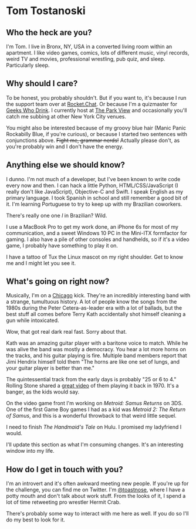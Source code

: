 # Tom Tostanoski

## Who the heck are you?

I'm Tom. I live in Bronx, NY, USA in a converted living room within an apartment. I like video games, comics, lots of different music, vinyl records, weird TV and movies, professional wrestling, pub quiz, and sleep. Particularly sleep.

## Why should I care?

To be honest, you probably shouldn't. But if you want to, it's because I run the support team over at [Rocket.Chat](https://rocket.chat). Or because I'm a quizmaster for [Geeks Who Drink](https://geekswhodrink.com). I currently host at [The Park View](http://www.theparkviewcafe.com) and occasionally you'll catch me subbing at other New York City venues.

You might also be interested because of my groovy blue hair (Manic Panic Rockabilly Blue, if you're curious), or because I started two sentences with conjunctions above. ~~Fight me, grammar nerds!~~ Actually please don't, as you're probably win and I don't have the energy.

## Anything else we should know?

I dunno. I'm not much of a developer, but I've been known to write code every now and then. I can hack a little Python, HTML/CSS/JavaScript (I really don't like JavaScript), Objective-C and Swift. I speak English as my primary language. I took Spanish in school and still remember a good bit of it. I'm learning Portuguese to try to keep up with my Brazilian coworkers.

There's really one one *l* in Brazilian? Wild.

I use a MacBook Pro to get my work done, an iPhone 6s for most of my communication, and a sweet Windows 10 PC in the Mini-ITX formfactor for gaming. I also have a pile of other consoles and handhelds, so if it's a video game, I probably have something to play it on.

I have a tattoo of Tux the Linux mascot on my right shoulder. Get to know me and I might let you see it.

## What's going on right now?

Musically, I'm on a [Chicago](https://www.chicagotheband.com) kick. They're an incredibly interesting band with a strange, tumultuous history. A lot of people know the songs from the 1980s during the Peter Cetera-as-leader era with a lot of ballads, but the best stuff all comes before Terry Kath accidentally shot himself cleaning a gun while intoxicated.

Wow, that got real dark real fast. Sorry about that.

Kath was an amazing guitar player with a baritone voice to match. While he was alive the band was mostly a democracy. You hear a lot more horns on the tracks, and his guitar playing is fire. Multiple band members report that Jimi Hendrix himself told them "The horns are like one set of lungs, and your guitar player is better than me."

The quintessential track from the early days is probably "25 or 6 to 4." Rolling Stone shared a [great video](https://www.rollingstone.com/music/news/flashback-chicago-play-a-smoldering-25-or-6-to-4-in-1970-20160412) of them playing it back in 1970. It's a banger, as the kids would say.

On the video game front I'm working on *Metroid: Samus Returns* on 3DS. One of the first Game Boy games I had as a kid was *Metroid 2: The Return of Samus*, and this is a wonderful throwback to that weird little sequel.

I need to finish *The Handmaid's Tale* on Hulu. I promised my ladyfriend I would.

I'll update this section as what I'm consuming changes. It's an interesting window into my life.

## How do I get in touch with you?

I'm an introvert and it's often awkward meeting new people. If you're up for the challenge, you can find me on Twitter. I'm [@toastnose](https://twitter.com/toastnose), where I have a potty mouth and don't talk about work stuff. From the looks of it, I spend a lot of time retweeting pro wrestler Hermit Crab.

There's probably some way to interact with me here as well. If you do so I'll do my best to look for it.
